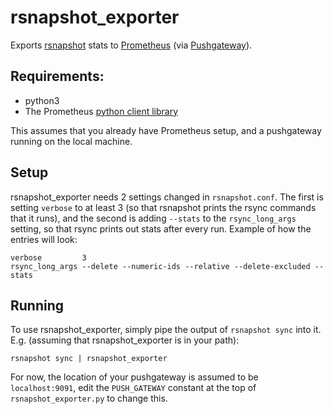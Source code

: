 # rsnapshot_exporter
Exports [rsnapshot](http://rsnapshot.org/) stats to [Prometheus](http://prometheus.io/) (via [Pushgateway](https://github.com/prometheus/pushgateway/)).

## Requirements:
- python3
- The Prometheus [python client library](https://github.com/prometheus/client_python)

This assumes that you already have Prometheus setup, and a pushgateway running on the local machine.

## Setup
rsnapshot_exporter needs 2 settings changed in `rsnapshot.conf`. The first is setting `verbose` to at least 3 (so that rsnapshot prints the rsync commands that it runs), and the second is adding `--stats` to the `rsync_long_args` setting, so that rsync prints out stats after every run. Example of how the entries will look:
```
verbose         3
rsync_long_args --delete --numeric-ids --relative --delete-excluded --stats
```

## Running
To use rsnapshot_exporter, simply pipe the output of `rsnapshot sync` into it. E.g. (assuming that rsnapshot_exporter is in your path):
```
rsnapshot sync | rsnapshot_exporter
```

For now, the location of your pushgateway is assumed to be `localhost:9091`, edit the `PUSH_GATEWAY` constant at the top of `rsnapshot_exporter.py` to change this.
